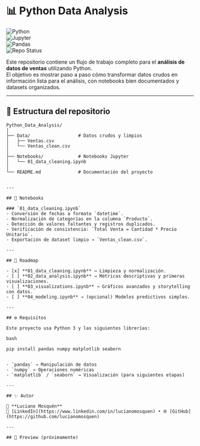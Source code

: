 # 📊 Python Data Analysis

![Python](https://img.shields.io/badge/Python-3.9%2B-blue?logo=python)  
![Jupyter](https://img.shields.io/badge/Jupyter-Notebook-orange?logo=jupyter)  
![Pandas](https://img.shields.io/badge/Library-Pandas-green?logo=pandas)  
![Repo Status](https://img.shields.io/badge/Status-En%20Progreso-yellow)  

Este repositorio contiene un flujo de trabajo completo para el **análisis de datos de ventas** utilizando Python.  
El objetivo es mostrar paso a paso cómo transformar datos crudos en información lista para el análisis, con notebooks bien documentados y datasets organizados.  

---

## 📂 Estructura del repositorio

```text
Python_Data_Analysis/
│
├── Data/                  # Datos crudos y limpios
│   ├── Ventas.csv
│   └── Ventas_clean.csv
│
├── Notebooks/             # Notebooks Jupyter
│   └── 01_data_cleaning.ipynb
│
└── README.md              # Documentación del proyecto


---

## 📓 Notebooks

### `01_data_cleaning.ipynb`
- Conversión de fechas a formato `datetime`.  
- Normalización de categorías en la columna `Producto`.  
- Detección de valores faltantes y registros duplicados.  
- Verificación de consistencia: `Total Venta = Cantidad * Precio Unitario`.  
- Exportación de dataset limpio → `Ventas_clean.csv`.  

---

## 🚀 Roadmap

- [x] **01_data_cleaning.ipynb** → Limpieza y normalización.  
- [ ] **02_data_analysis.ipynb** → Métricas descriptivas y primeras visualizaciones.  
- [ ] **03_visualizations.ipynb** → Gráficos avanzados y storytelling con datos.  
- [ ] **04_modeling.ipynb** → (opcional) Modelos predictivos simples.  

---

## ⚙️ Requisitos

Este proyecto usa Python 3 y las siguientes librerías:  

bash

pip install pandas numpy matplotlib seaborn


- `pandas` → Manipulación de datos  
- `numpy` → Operaciones numéricas  
- `matplotlib` / `seaborn` → Visualización (para siguientes etapas)  

---

## ✨ Autor

👤 **Luciano Mosquén**  
📎 [LinkedIn](https://www.linkedin.com/in/lucianomosquen) • 🌐 [GitHub](https://github.com/lucianomosquen)

---

## 📸 Preview (próximamente)

